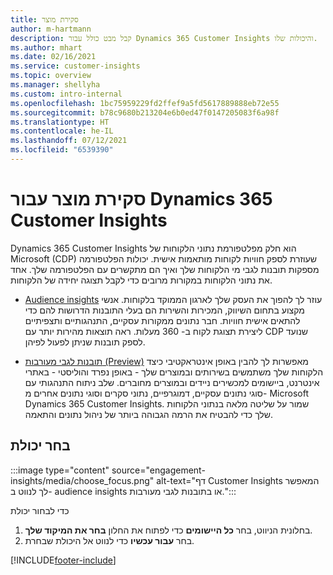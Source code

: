 ```yaml
---
title: סקירת מוצר
author: m-hartmann
description: קבל מבט כולל עבור Dynamics 365 Customer Insights והיכולות שלו.
ms.author: mhart
ms.date: 02/16/2021
ms.service: customer-insights
ms.topic: overview
ms.manager: shellyha
ms.custom: intro-internal
ms.openlocfilehash: 1bc75959229fd2ffef9a5fd5617889888eb72e55
ms.sourcegitcommit: b78c9680b213204e6b0ed47f0147205083f6a98f
ms.translationtype: HT
ms.contentlocale: he-IL
ms.lasthandoff: 07/12/2021
ms.locfileid: "6539390"
---
```

# <a name="product-overview-for-dynamics-365-customer-insights"></a>סקירת מוצר עבור Dynamics 365 Customer Insights

Dynamics 365 Customer Insights הוא חלק מפלטפורמת נתוני הלקוחות של Microsoft‏ (CDP) שעוזרת לספק חוויות לקוחות מותאמות אישית. יכולות הפלטפורמה מספקות תובנות לגבי מי הלקוחות שלך ואיך הם מתקשרים עם הפלטפורמה שלך. אחד את נתוני הלקוחות במקורות מרובים כדי לקבל תצוגה יחידה של הלקוחות.


- [Audience insights](audience-insights/overview.md) עוזר לך להפוך את העסק שלך לארגון הממוקד בלקוחות. אנשי מקצוע בתחום השיווק, המכירות והשירות הם בעלי התובנות הדרושות להם כדי להתאים אישית חוויות. חבר נתונים ממקורות עסקיים, התנהגותיים ותצפיתיים ליצירת תצוגת לקוח ב- 360 מעלות. ראה תוצאות מהירות יותר עם CDP שנועד לספק תובנות שניתן לפעול לפיהן. 

- [תובנות לגבי מעורבות (Preview)](engagement-insights/index.yml) מאפשרות לך להבין באופן אינטראקטיבי כיצד הלקוחות שלך משתמשים בשירותים ובמוצרים שלך - באופן נפרד והוליסטי - באתרי אינטרנט, ביישומים למכשירים ניידים ובמוצרים מחוברים. שלב ניתוח התנהגותי עם סוגי נתונים עסקיים, דמוגרפיים, נתוני סקרים וסוגי נתונים אחרים מ- Microsoft Dynamics 365 Customer Insights. שמור על שליטה מלאה בנתוני הלקוחות שלך כדי להבטיח את הרמה הגבוהה ביותר של ניהול נתונים והתאמה.
 
## <a name="choose-a-capability"></a>בחר יכולת

:::image type="content" source="engagement-insights/media/choose_focus.png" alt-text="דף Customer Insights המאפשר לך לנווט ב- audience insights או בתובנות לגבי מעורבות.":::

כדי לבחור יכולת

1. בחלונית הניווט, בחר **כל היישומים** כדי לפתוח את החלון **בחר את המיקוד שלך**.
1. בחר **עבור עכשיו** כדי לנווט אל היכולת שבחרת.


[!INCLUDE[footer-include](includes/footer-banner.md)]